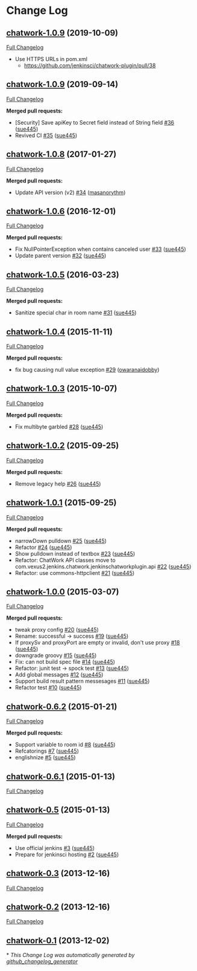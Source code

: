 # Change Log

## [chatwork-1.0.9](https://github.com/jenkinsci/chatwork-plugin/tree/chatwork-1.0.10) (2019-10-09)
[Full Changelog](https://github.com/jenkinsci/chatwork-plugin/compare/chatwork-1.0.9...chatwork-1.0.10)

- Use HTTPS URLs in pom.xml
  - https://github.com/jenkinsci/chatwork-plugin/pull/38

## [chatwork-1.0.9](https://github.com/jenkinsci/chatwork-plugin/tree/chatwork-1.0.9) (2019-09-14)
[Full Changelog](https://github.com/jenkinsci/chatwork-plugin/compare/chatwork-1.0.8...chatwork-1.0.9)

**Merged pull requests:**

- \[Security\] Save apiKey to Secret field instead of String field [\#36](https://github.com/jenkinsci/chatwork-plugin/pull/36) ([sue445](https://github.com/sue445))
- Revived CI [\#35](https://github.com/jenkinsci/chatwork-plugin/pull/35) ([sue445](https://github.com/sue445))

## [chatwork-1.0.8](https://github.com/jenkinsci/chatwork-plugin/tree/chatwork-1.0.8) (2017-01-27)
[Full Changelog](https://github.com/jenkinsci/chatwork-plugin/compare/chatwork-1.0.6...chatwork-1.0.8)

**Merged pull requests:**

- Update API version \(v2\) [\#34](https://github.com/jenkinsci/chatwork-plugin/pull/34) ([masanorythm](https://github.com/masanorythm))

## [chatwork-1.0.6](https://github.com/jenkinsci/chatwork-plugin/tree/chatwork-1.0.6) (2016-12-01)
[Full Changelog](https://github.com/jenkinsci/chatwork-plugin/compare/chatwork-1.0.5...chatwork-1.0.6)

**Merged pull requests:**

- Fix NullPointerException when contains canceled user [\#33](https://github.com/jenkinsci/chatwork-plugin/pull/33) ([sue445](https://github.com/sue445))
- Update parent version [\#32](https://github.com/jenkinsci/chatwork-plugin/pull/32) ([sue445](https://github.com/sue445))

## [chatwork-1.0.5](https://github.com/jenkinsci/chatwork-plugin/tree/chatwork-1.0.5) (2016-03-23)
[Full Changelog](https://github.com/jenkinsci/chatwork-plugin/compare/chatwork-1.0.4...chatwork-1.0.5)

**Merged pull requests:**

- Sanitize special char in room name [\#31](https://github.com/jenkinsci/chatwork-plugin/pull/31) ([sue445](https://github.com/sue445))

## [chatwork-1.0.4](https://github.com/jenkinsci/chatwork-plugin/tree/chatwork-1.0.4) (2015-11-11)
[Full Changelog](https://github.com/jenkinsci/chatwork-plugin/compare/chatwork-1.0.3...chatwork-1.0.4)

**Merged pull requests:**

- fix bug causing null value exception [\#29](https://github.com/jenkinsci/chatwork-plugin/pull/29) ([owaranaidobby](https://github.com/owaranaidobby))

## [chatwork-1.0.3](https://github.com/jenkinsci/chatwork-plugin/tree/chatwork-1.0.3) (2015-10-07)
[Full Changelog](https://github.com/jenkinsci/chatwork-plugin/compare/chatwork-1.0.2...chatwork-1.0.3)

**Merged pull requests:**

- Fix multibyte garbled [\#28](https://github.com/jenkinsci/chatwork-plugin/pull/28) ([sue445](https://github.com/sue445))

## [chatwork-1.0.2](https://github.com/jenkinsci/chatwork-plugin/tree/chatwork-1.0.2) (2015-09-25)
[Full Changelog](https://github.com/jenkinsci/chatwork-plugin/compare/chatwork-1.0.1...chatwork-1.0.2)

**Merged pull requests:**

- Remove legacy help [\#26](https://github.com/jenkinsci/chatwork-plugin/pull/26) ([sue445](https://github.com/sue445))

## [chatwork-1.0.1](https://github.com/jenkinsci/chatwork-plugin/tree/chatwork-1.0.1) (2015-09-25)
[Full Changelog](https://github.com/jenkinsci/chatwork-plugin/compare/chatwork-1.0.0...chatwork-1.0.1)

**Merged pull requests:**

- narrowDown pulldown [\#25](https://github.com/jenkinsci/chatwork-plugin/pull/25) ([sue445](https://github.com/sue445))
- Refactor [\#24](https://github.com/jenkinsci/chatwork-plugin/pull/24) ([sue445](https://github.com/sue445))
- Show pulldown instead of textbox [\#23](https://github.com/jenkinsci/chatwork-plugin/pull/23) ([sue445](https://github.com/sue445))
- Refactor: ChatWork API classes move to com.vexus2.jenkins.chatwork.jenkinschatworkplugin.api [\#22](https://github.com/jenkinsci/chatwork-plugin/pull/22) ([sue445](https://github.com/sue445))
- Refactor: use commons-httpclient [\#21](https://github.com/jenkinsci/chatwork-plugin/pull/21) ([sue445](https://github.com/sue445))

## [chatwork-1.0.0](https://github.com/jenkinsci/chatwork-plugin/tree/chatwork-1.0.0) (2015-03-07)
[Full Changelog](https://github.com/jenkinsci/chatwork-plugin/compare/chatwork-0.6.2...chatwork-1.0.0)

**Merged pull requests:**

- tweak proxy config [\#20](https://github.com/jenkinsci/chatwork-plugin/pull/20) ([sue445](https://github.com/sue445))
- Rename: successful -\> success [\#19](https://github.com/jenkinsci/chatwork-plugin/pull/19) ([sue445](https://github.com/sue445))
- If proxySv and proxyPort are empty or invalid, don't use proxy [\#18](https://github.com/jenkinsci/chatwork-plugin/pull/18) ([sue445](https://github.com/sue445))
- downgrade groovy [\#15](https://github.com/jenkinsci/chatwork-plugin/pull/15) ([sue445](https://github.com/sue445))
- Fix: can not build spec file [\#14](https://github.com/jenkinsci/chatwork-plugin/pull/14) ([sue445](https://github.com/sue445))
- Refactor: junit test -\> spock test [\#13](https://github.com/jenkinsci/chatwork-plugin/pull/13) ([sue445](https://github.com/sue445))
- Add global messages [\#12](https://github.com/jenkinsci/chatwork-plugin/pull/12) ([sue445](https://github.com/sue445))
-  Support build result pattern messesages [\#11](https://github.com/jenkinsci/chatwork-plugin/pull/11) ([sue445](https://github.com/sue445))
- Refactor test [\#10](https://github.com/jenkinsci/chatwork-plugin/pull/10) ([sue445](https://github.com/sue445))

## [chatwork-0.6.2](https://github.com/jenkinsci/chatwork-plugin/tree/chatwork-0.6.2) (2015-01-21)
[Full Changelog](https://github.com/jenkinsci/chatwork-plugin/compare/chatwork-0.6.1...chatwork-0.6.2)

**Merged pull requests:**

- Support variable to room id  [\#8](https://github.com/jenkinsci/chatwork-plugin/pull/8) ([sue445](https://github.com/sue445))
- Refcatorings [\#7](https://github.com/jenkinsci/chatwork-plugin/pull/7) ([sue445](https://github.com/sue445))
- englishnize [\#5](https://github.com/jenkinsci/chatwork-plugin/pull/5) ([sue445](https://github.com/sue445))

## [chatwork-0.6.1](https://github.com/jenkinsci/chatwork-plugin/tree/chatwork-0.6.1) (2015-01-13)
[Full Changelog](https://github.com/jenkinsci/chatwork-plugin/compare/chatwork-0.5...chatwork-0.6.1)

## [chatwork-0.5](https://github.com/jenkinsci/chatwork-plugin/tree/chatwork-0.5) (2015-01-13)
[Full Changelog](https://github.com/jenkinsci/chatwork-plugin/compare/chatwork-0.3...chatwork-0.5)

**Merged pull requests:**

- Use official jenkins [\#3](https://github.com/jenkinsci/chatwork-plugin/pull/3) ([sue445](https://github.com/sue445))
- Prepare for jenkinsci hosting [\#2](https://github.com/jenkinsci/chatwork-plugin/pull/2) ([sue445](https://github.com/sue445))

## [chatwork-0.3](https://github.com/jenkinsci/chatwork-plugin/tree/chatwork-0.3) (2013-12-16)
[Full Changelog](https://github.com/jenkinsci/chatwork-plugin/compare/chatwork-0.2...chatwork-0.3)

## [chatwork-0.2](https://github.com/jenkinsci/chatwork-plugin/tree/chatwork-0.2) (2013-12-16)
[Full Changelog](https://github.com/jenkinsci/chatwork-plugin/compare/chatwork-0.1...chatwork-0.2)

## [chatwork-0.1](https://github.com/jenkinsci/chatwork-plugin/tree/chatwork-0.1) (2013-12-02)


\* *This Change Log was automatically generated by [github_changelog_generator](https://github.com/skywinder/Github-Changelog-Generator)*